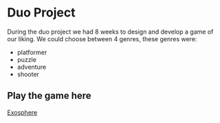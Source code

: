 # Duo Project
During the duo project we had 8 weeks to design and develop a game of our liking. We could choose between 4 genres, these genres were:
 - platformer
 - puzzle
 - adventure
 - shooter 

## Play the game here
[Exosphere](https://fontys-gdt.itch.io/exosphere)
